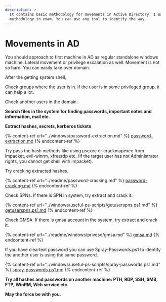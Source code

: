 ```yaml
---
description: >-
  It contains basic methodology for movements in Active Directory. I used these
  methodology in exam. You can use any tool to identify the way.
---
```


# Movements in AD

You should approach to first machine in AD as regular standalone windows machine. Lateral movement or privilege escalation as well. Movement is not so hard. You can easily take over domain.

After the getting system shell,

Check groups where the user is in. If the user is in some privileged group, it can help a lot.

Check another users in the domain.

**Search files in the system for finding passwords, important notes and information, mail etc.**

**Extract hashes, secrets, kerberos tickets**

{% content-ref url="../windows/password-extraction.md" %}
[password-extraction.md](../windows/password-extraction.md)
{% endcontent-ref %}

Try pass the hash methods like using psexec or crackmapexec from impacket, evil-winrm, xfreerdp etc. (If the target user has not Administrator rights, you cannot get shell with impacket).

Try cracking extracted hashes.

{% content-ref url="../readme/password-cracking.md" %}
[password-cracking.md](../readme/password-cracking.md)
{% endcontent-ref %}

Check SPNs. If there is SPN in system, try extract and crack it.

{% content-ref url="../windows/useful-ps-scripts/getuserspns.ps1.md" %}
[getuserspns.ps1.md](../windows/useful-ps-scripts/getuserspns.ps1.md)
{% endcontent-ref %}

Check GMSA. If there is gmsa account in the system, try extract and crack it.

{% content-ref url="../readme/windows/privesc/gmsa.md" %}
[gmsa.md](../readme/windows/privesc/gmsa.md)
{% endcontent-ref %}

If you have cleartext password you can use Spray-Passwords.ps1 to identify the another user is using the same password.

{% content-ref url="../windows/useful-ps-scripts/spray-passwords.ps1.md" %}
[spray-passwords.ps1.md](../windows/useful-ps-scripts/spray-passwords.ps1.md)
{% endcontent-ref %}

**Try all hashes and passwords on another machine: PTH, RDP, SSH, SMB, FTP, WinRM, Web service etc.**

**May the force be with you.**
